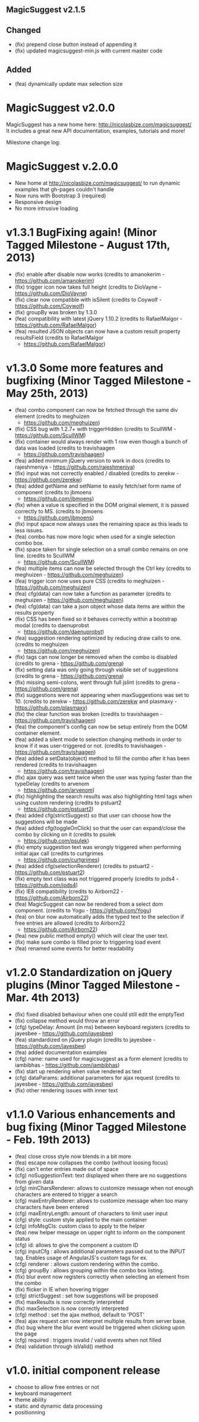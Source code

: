 MagicSuggest v2.1.5
--------------------------

## Changed

- (fix) prepend close button instead of appending it
- (fix) updated magicsuggest-min.js with current master code

## Added

- (fea) dynamically update max selection size

MagicSuggest v2.0.0
====================
MagicSuggest has a new home here: http://nicolasbize.com/magicsuggest/
It includes a great new API documentation, examples, tutorials and more!

Milestone change log:

MagicSuggest v.2.0.0
====================

- New home at http://nicolasbize.com/magicsuggest/ to run dynamic examples that gh-pages couldn't handle
- Now runs with Bootstrap 3 (required)
- Responsive design
- No more intrusive loading

v1.3.1 BugFixing again! (Minor Tagged Milestone - August 17th, 2013)
====================================================================

- (fix) enable after disable now works (credits to amanokerim - https://github.com/amanokerim)
- (fix) trigger icon now takes full height (credits to DioVayne - https://github.com/DioVayne)
- (fix) clear now compatible with isSilent (credits to Coywolf - https://github.com/Coywolf)
- (fix) groupBy was broken by 1.3.0
- (fea) compatibility with latest jQuery 1.10.2 (credits to RafaelMalgor - https://github.com/RafaelMalgor)
- (fea) resulted JSON objects can now have a custom result property resultsField (credits to RafaelMalgor
  - https://github.com/RafaelMalgor)

v1.3.0 Some more features and bugfixing (Minor Tagged Milestone - May 25th, 2013)
=================================================================================

- (fea) combo component can now be fetched through the same div element (credits to meghuizen
  - https://github.com/meghuizen)
- (fix) CSS bug with 1.2.7+ with triggerHidden (credits to ScullWM - https://github.com/ScullWM)
- (fix) container would always render with 1 row even though a bunch of data was loaded (credits to travishaagen
  - https://github.com/travishaagen)
- (fea) added minimum jQuery version to work in docs (credits to rajeshmeniya - https://github.com/rajeshmeniya)
- (fix) input was not correctly enabled / disabled (credits to zerekw - https://github.com/zerekw)
- (fea) added getName and setName to easily fetch/set form name of component (credits to jbmoens
  - https://github.com/jbmoens)
- (fix) when a value is specified in the DOM original element, it is passed correctly to MS. (credits to jbmoens
  - https://github.com/jbmoens)
- (fix) input space now always uses the remaining space as this leads to less issues.
- (fea) combo has now more logic when used for a single selection combo box.
- (fix) space taken for single selection on a small combo remains on one line. (credits to ScullWM
  - https://github.com/ScullWM)
- (fea) multiple items can now be selected through the Ctrl key (credits to meghuizen - https://github.com/meghuizen)
- (fea) trigger icon now uses pure CSS (credits to meghuizen - https://github.com/meghuizen)
- (fea) cfg(data) can now take a function as parameter (credits to meghuizen - https://github.com/meghuizen)
- (fea) cfg(data) can take a json object whose data items are within the results property
- (fix) CSS has been fixed so it behaves correctly within a bootstrap modal (credits to daenuprobst
  - https://github.com/daenuprobst)
- (fea) suggestion rendering optimized by reducing draw calls to one. (credits to meghuizen
  - https://github.com/meghuizen)
- (fix) tags can now longer be removed when the combo is disabled (credits to grena - https://github.com/grena)
- (fix) setting data was only going through visible set of suggestions (credits to grena - https://github.com/grena)
- (fix) missing semi-colons, went through full jslint (credits to grena - https://github.com/grena)
- (fix) suggestions were not appearing when maxSuggestions was set to 10. (credits to zerekw - https://github.com/zerekw
  and plasmaxy - https://github.com/plasmaxy)
- (fix) the clear function was broken (credits to travishaagen - https://github.com/travishaagen)
- (fea) the component's config can now be setup entirely from the DOM container element.
- (fea) added a silent mode to selection changing methods in order to know if it was user-triggered or not. (credits to
  travishaagen - https://github.com/travishaagen)
- (fea) added a setData(object) method to fill the combo after it has been rendered (credits to travishaagen
  - https://github.com/travishaagen)
- (fix) ajax query was sent twice when the user was typing faster than the typeDelay (credits to arvenom
  - https://github.com/arvenom)
- (fix) highlighting the search results was also highlighting html tags when using custom rendering (credits to pstuart2
  - https://github.com/pstuart2)
- (fea) added cfg(strictSuggest) so that user can choose how the suggestions will be made
- (fea) added cfg(toggleOnClick) so that the user can expand/close the combo by clicking on it (credits to psulek
  - https://github.com/psulek)
- (fix) empty suggestion text was wrongly triggered when performing initial ajax call (credits to curtgrimes
  - https://github.com/curtgrimes)
- (fea) added cfg(selectionRenderer) (credits to pstuart2 - https://github.com/pstuart2)
- (fix) empty text class was not triggered properly (credits to jods4 - https://github.com/jods4)
- (fix) IE8 compatibility (credits to Airborn22 - https://github.com/Airborn22)
- (fea) MagicSuggest can now be rendered from a select dom component. (credits to Yogu - https://github.com/Yogu)
- (fea) on blur now automatically adds the typed text to the selection if free entries are allowed (credits to Airborn22
  - https://github.com/Airborn22)
- (fea) new public method empty() which will clear the user text.
- (fix) make sure combo is filled prior to triggering load event
- (fea) renamed some events for better readability

v1.2.0 Standardization on jQuery plugins (Minor Tagged Milestone - Mar. 4th 2013)
=================================================================================

- (fix) fixed disabled behaviour when one could still edit the emptyText
- (fix) collapse method would throw an error
- (cfg) typeDelay: Amount (in ms) between keyboard registers (credits to jayesbee - https://github.com/jayesbee)
- (fea) standardized on jQuery plugin (credits to jayesbee - https://github.com/jayesbee)
- (fea) added documentation examples
- (cfg) name: name used for magicsuggest as a form element (credits to iambibhas - https://github.com/iambibhas)
- (fix) start up rendering when value rendered as text
- (cfg) dataParams: additional parameters for ajax request (credits to jayesbee - https://github.com/jayesbee)
- (fix) other rendering issues with inner text

v1.1.0 Various enhancements and bug fixing (Minor Tagged Milestone - Feb. 19th 2013)
====================================================================================

- (fea) close cross style now blends in a bit more
- (fea) escape now collapses the combo (without loosing focus)
- (fix) can't enter entries made out of space
- (cfg) noSuggestionText: text displayed when there are no suggestions from given data
- (cfg) minCharsRenderer: allows to customize message when not enough characters are entered to trigger a search
- (cfg) maxEntryRenderer: allows to customize message when too many characters have been entered
- (cfg) maxEntryLength: amount of characters to limit user input
- (cfg) style: custom style applied to the main container
- (cfg) infoMsgCls: custom class to apply to the helper
- (fea) new helper message on upper right to inform on the component status
- (cfg) id: allows to give the component a custom ID
- (cfg) inputCfg : allows additional parameters passed out to the INPUT tag. Enables usage of AngularJS's custom tags
  for ex.
- (cfg) renderer : allows custom rendering within the combo.
- (cfg) groupBy : allows grouping within the combo box listing.
- (fix) blur event now registers correctly when selecting an element from the combo
- (fix) flicker in IE when hovering trigger
- (cfg) strictSuggest : set how suggestions will be proposed
- (fix) maxResults is now correctly interpreted
- (fix) maxSelection is now correctly interpreted
- (cfg) method : set the ajax method, default to 'POST'
- (fea) ajax request can now interpret multiple results from server base.
- (fix) bug where the blur event would be triggered when clicking upon the page
- (cfg) required : triggers invalid / valid events when not filled
- (fea) validation through isValid() method

v1.0. initial component release
===============================

- choose to allow free entries or not
- keyboard management
- theme ability
- static and dynamic data processing
- positionning

